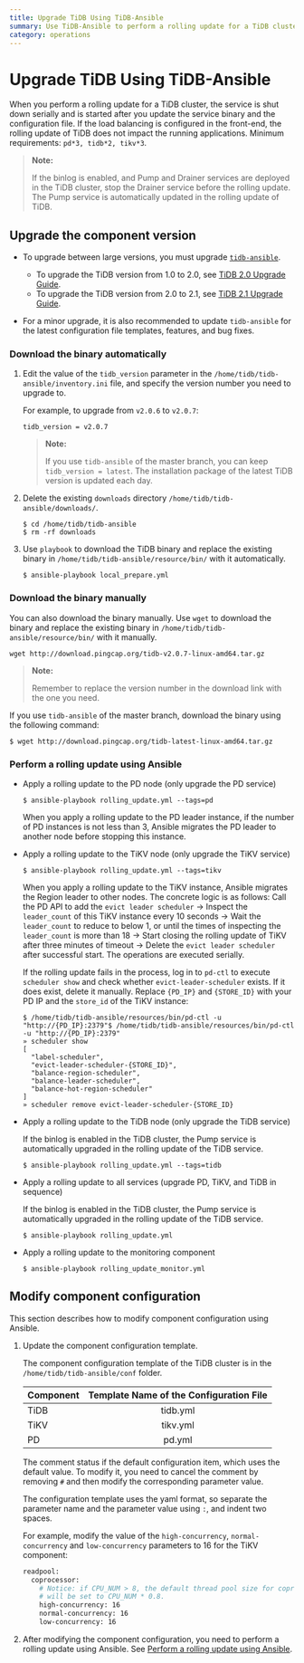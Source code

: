 ```yaml
---
title: Upgrade TiDB Using TiDB-Ansible
summary: Use TiDB-Ansible to perform a rolling update for a TiDB cluster.
category: operations
---
```


# Upgrade TiDB Using TiDB-Ansible

When you perform a rolling update for a TiDB cluster, the service is shut down serially and is started after you update the service binary and the configuration file. If the load balancing is configured in the front-end, the rolling update of TiDB does not impact the running applications. Minimum requirements: `pd*3, tidb*2, tikv*3`.

> **Note:**
>
> If the binlog is enabled, and Pump and Drainer services are deployed in the TiDB cluster, stop the Drainer service before the rolling update. The Pump service is automatically updated in the rolling update of TiDB.

## Upgrade the component version

- To upgrade between large versions, you must upgrade [`tidb-ansible`](https://github.com/pingcap/tidb-ansible).

    - To upgrade the TiDB version from 1.0 to 2.0, see [TiDB 2.0 Upgrade Guide](../op-guide/tidb-v2.0-upgrade-guide.md).
    - To upgrade the TiDB version from 2.0 to 2.1, see [TiDB 2.1 Upgrade Guide](../op-guide/tidb-v2.1-upgrade-guide.md).

- For a minor upgrade, it is also recommended to update `tidb-ansible` for the latest configuration file templates, features, and bug fixes.

### Download the binary automatically

1. Edit the value of the `tidb_version` parameter in the `/home/tidb/tidb-ansible/inventory.ini` file, and specify the version number you need to upgrade to.

    For example, to upgrade from `v2.0.6` to `v2.0.7`:

    ```
    tidb_version = v2.0.7
    ```

    > **Note:**
    >
    > If you use `tidb-ansible` of the master branch, you can keep `tidb_version = latest`. The installation package of the latest TiDB version is updated each day.

2. Delete the existing `downloads` directory `/home/tidb/tidb-ansible/downloads/`.

    ```
    $ cd /home/tidb/tidb-ansible
    $ rm -rf downloads
    ```

3. Use `playbook` to download the TiDB binary and replace the existing binary in `/home/tidb/tidb-ansible/resource/bin/` with it automatically.

    ```
    $ ansible-playbook local_prepare.yml
    ```

### Download the binary manually

You can also download the binary manually. Use `wget` to download the binary and replace the existing binary in `/home/tidb/tidb-ansible/resource/bin/` with it manually.

```
wget http://download.pingcap.org/tidb-v2.0.7-linux-amd64.tar.gz
```

> **Note:**
>
> Remember to replace the version number in the download link with the one you need.

If you use `tidb-ansible` of the master branch, download the binary using the following command:

```
$ wget http://download.pingcap.org/tidb-latest-linux-amd64.tar.gz
```

### Perform a rolling update using Ansible

- Apply a rolling update to the PD node (only upgrade the PD service)

    ```
    $ ansible-playbook rolling_update.yml --tags=pd
    ```

    When you apply a rolling update to the PD leader instance, if the number of PD instances is not less than 3, Ansible migrates the PD leader to another node before stopping this instance.

- Apply a rolling update to the TiKV node (only upgrade the TiKV service)

    ```
    $ ansible-playbook rolling_update.yml --tags=tikv
    ```

    When you apply a rolling update to the TiKV instance, Ansible migrates the Region leader to other nodes. The concrete logic is as follows: Call the PD API to add the `evict leader scheduler` -> Inspect the `leader_count` of this TiKV instance every 10 seconds -> Wait the `leader_count` to reduce to below 1, or until the times of inspecting the `leader_count` is more than 18 -> Start closing the rolling update of TiKV after three minutes of timeout -> Delete the `evict leader scheduler` after successful start. The operations are executed serially.

    If the rolling update fails in the process, log in to `pd-ctl` to execute `scheduler show` and check whether `evict-leader-scheduler` exists. If it does exist, delete it manually. Replace `{PD_IP}` and `{STORE_ID}` with your PD IP and the `store_id` of the TiKV instance:

    ```
    $ /home/tidb/tidb-ansible/resources/bin/pd-ctl -u "http://{PD_IP}:2379"$ /home/tidb/tidb-ansible/resources/bin/pd-ctl -u "http://{PD_IP}:2379"
    » scheduler show
    [
      "label-scheduler",
      "evict-leader-scheduler-{STORE_ID}",
      "balance-region-scheduler",
      "balance-leader-scheduler",
      "balance-hot-region-scheduler"
    ]
    » scheduler remove evict-leader-scheduler-{STORE_ID}
    ```

- Apply a rolling update to the TiDB node (only upgrade the TiDB service)

    If the binlog is enabled in the TiDB cluster, the Pump service is automatically upgraded in the rolling update of the TiDB service.

    ```
    $ ansible-playbook rolling_update.yml --tags=tidb
    ```

- Apply a rolling update to all services (upgrade PD, TiKV, and TiDB in sequence)

    If the binlog is enabled in the TiDB cluster, the Pump service is automatically upgraded in the rolling update of the TiDB service.

    ```
    $ ansible-playbook rolling_update.yml
    ```

- Apply a rolling update to the monitoring component

    ```
    $ ansible-playbook rolling_update_monitor.yml
    ```

## Modify component configuration

This section describes how to modify component configuration using Ansible.

1. Update the component configuration template.

    The component configuration template of the TiDB cluster is in the `/home/tidb/tidb-ansible/conf` folder.

    | Component | Template Name of the Configuration File |
    | :-------- | :----------: |
    | TiDB | tidb.yml  |
    | TiKV | tikv.yml  |
    | PD | pd.yml  |

    The comment status if the default configuration item, which uses the default value. To modify it, you need to cancel the comment by removing `#` and then modify the corresponding parameter value.

    The configuration template uses the yaml format, so separate the parameter name and the parameter value using `:`, and indent two spaces.

    For example, modify the value of the `high-concurrency`, `normal-concurrency` and `low-concurrency` parameters to 16 for the TiKV component:

    ```bash
    readpool:
      coprocessor:
        # Notice: if CPU_NUM > 8, the default thread pool size for coprocessors
        # will be set to CPU_NUM * 0.8.
        high-concurrency: 16
        normal-concurrency: 16
        low-concurrency: 16
    ```

2. After modifying the component configuration, you need to perform a rolling update using Ansible. See [Perform a rolling update using Ansible](#perform-a-rolling-update-using-ansible).